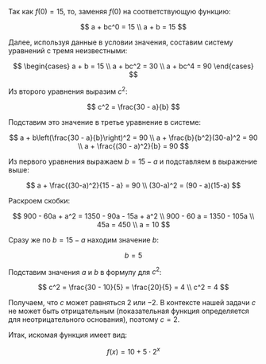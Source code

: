 Так как $f(0) = 15$, то, заменяя $f(0)$ на соответствующую функцию:

$$ a + bc^0 = 15 \\ a + b = 15 $$

Далее, используя данные в условии значения, составим систему уравнений с тремя неизвестными:

$$
\begin{cases}
	a + b = 15
    \\
    a + bc^2 = 30
    \\
    a + bc^4 = 90
\end{cases}
$$

Из второго уравнения выразим $c^2$:

$$ c^2 = \frac{30 - a}{b} $$

Подставим это значение в третье уравнение в системе:

$$ a + b\left(\frac{30 - a}{b}\right)^2 = 90 \\ a + \frac{b}{b^2}(30-a)^2 = 90 \\ a + \frac{(30 - a)^2}{b} = 90 $$

Из первого уравнения выражаем $b=15-a$ и подставляем в выражение выше:

$$ a + \frac{(30-a)^2}{15 - a} = 90 \\ (30-a)^2 = (90 - a)(15-a) $$

Раскроем скобки:

$$ 900 - 60a + a^2 = 1350 - 90a - 15a + a^2 \\ 900 - 60 a = 1350 - 105a \\ 45a = 450 \\ a = 10 $$

Сразу же по $b = 15 -a$ находим значение $b$:

$$ b = 5 $$

Подставим значения $a$ и $b$ в формулу для $c^2$:

$$ c^2 = \frac{30 - 10}{5} = \frac{20}{5} = 4 \\ c^2 = 4 $$

Получаем, что $c$ может равняться $2$ или $-2$. В контексте нашей задачи $c$ не может быть отрицательным (показательная функция определяется для неотрицательного основания), поэтому $c=2$.

Итак, искомая функция имеет вид:

$$ f(x) = 10 + 5\cdot 2^x $$